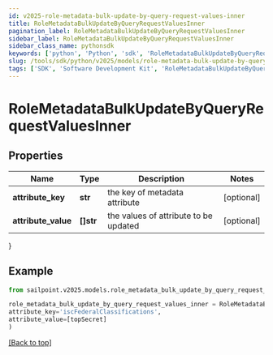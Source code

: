 ```yaml
---
id: v2025-role-metadata-bulk-update-by-query-request-values-inner
title: RoleMetadataBulkUpdateByQueryRequestValuesInner
pagination_label: RoleMetadataBulkUpdateByQueryRequestValuesInner
sidebar_label: RoleMetadataBulkUpdateByQueryRequestValuesInner
sidebar_class_name: pythonsdk
keywords: ['python', 'Python', 'sdk', 'RoleMetadataBulkUpdateByQueryRequestValuesInner', 'V2025RoleMetadataBulkUpdateByQueryRequestValuesInner'] 
slug: /tools/sdk/python/v2025/models/role-metadata-bulk-update-by-query-request-values-inner
tags: ['SDK', 'Software Development Kit', 'RoleMetadataBulkUpdateByQueryRequestValuesInner', 'V2025RoleMetadataBulkUpdateByQueryRequestValuesInner']
---
```


# RoleMetadataBulkUpdateByQueryRequestValuesInner


## Properties

Name | Type | Description | Notes
------------ | ------------- | ------------- | -------------
**attribute_key** | **str** | the key of metadata attribute | [optional] 
**attribute_value** | **[]str** | the values of attribute to be updated | [optional] 
}

## Example

```python
from sailpoint.v2025.models.role_metadata_bulk_update_by_query_request_values_inner import RoleMetadataBulkUpdateByQueryRequestValuesInner

role_metadata_bulk_update_by_query_request_values_inner = RoleMetadataBulkUpdateByQueryRequestValuesInner(
attribute_key='iscFederalClassifications',
attribute_value=[topSecret]
)

```
[[Back to top]](#) 

